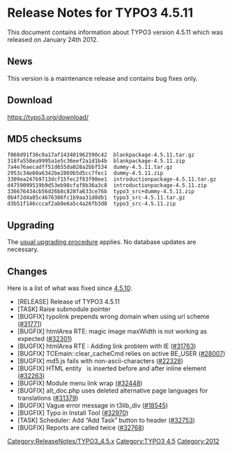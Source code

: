 Release Notes for TYPO3 4.5.11
==============================

This document contains information about TYPO3 version 4.5.11 which was
released on January 24th 2012.

News
----

This version is a maintenance release and contains bug fixes only.

Download
--------

<https://typo3.org/download/>

MD5 checksums
-------------

    f068d91f36c0a17af143401962590c42  blankpackage-4.5.11.tar.gz
    318fa558ea9995a1e5c36eef2a1d1b4b  blankpackage-4.5.11.zip
    7a4e76aecadff51d655da028a2bbf534  dummy-4.5.11.tar.gz
    2953c34e60a6342be2869b5d5cc7fec1  dummy-4.5.11.zip
    3309ea247b9713dcf15fec2f83f90ee1  introductionpackage-4.5.11.tar.gz
    d4759099519b9d53eb98cfaf8b36a3c8  introductionpackage-4.5.11.zip
    336676434cb56d26b8c828fa633ce76b  typo3_src+dummy-4.5.11.zip
    0b4f2d4a85c4676306fc1b9aa31d8db1  typo3_src-4.5.11.tar.gz
    d3b51f146cccaf2ab0e6a5c4a26fb3d8  typo3_src-4.5.11.zip

Upgrading
---------

The [usual upgrading
procedure](https://docs.typo3.org/typo3cms/InstallationGuide/) applies.
No database updates are necessary.

Changes
-------

Here is a list of what was fixed since
[4.5.10](TYPO3_4.5.10 "wikilink"):

-   \[RELEASE\] Release of TYPO3 4.5.11
-   \[TASK\] Raise submodule pointer
-   \[BUGFIX\] typolink prepends wrong domain when using url scheme
    ([\#31771](https://forge.typo3.org/issues/31771))
-   \[BUGFIX\] htmlArea RTE: magic image maxWidth is not working as
    expected ([\#32301](https://forge.typo3.org/issues/32301))
-   \[BUGFIX\] htmlArea RTE : Adding link problem with IE
    ([\#31763](https://forge.typo3.org/issues/31763))
-   \[BUGFIX\] TCEmain::clear\_cacheCmd relies on active BE\_USER
    ([\#28007](https://forge.typo3.org/issues/28007))
-   \[BUGFIX\] md5.js fails with non-ascii-characters
    ([\#22328](https://forge.typo3.org/issues/22328))
-   \[BUGFIX\] HTML entity   is inserted before and after inline element
    ([\#32263](https://forge.typo3.org/issues/32263))
-   \[BUGFIX\] Module menu link wrap
    ([\#32448](https://forge.typo3.org/issues/32448))
-   \[BUGFIX\] alt\_doc.php uses deleted alternative page languages for
    translations ([\#31379](https://forge.typo3.org/issues/31379))
-   \[BUGFIX\] Vague error message in t3lib\_div
    ([\#18545](https://forge.typo3.org/issues/18545))
-   \[BUGFIX\] Typo in Install Tool
    ([\#32970](https://forge.typo3.org/issues/32970))
-   \[TASK\] Scheduler: Add “Add Task” button to header
    ([\#32753](https://forge.typo3.org/issues/32753))
-   \[BUGFIX\] Reports are called twice
    ([\#32768](https://forge.typo3.org/issues/32768))

<Category:ReleaseNotes/TYPO3_4.5.x> [Category:TYPO3
4.5](Category:TYPO3_4.5 "wikilink") <Category:2012>
